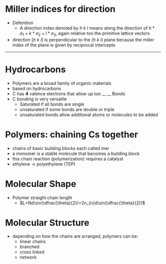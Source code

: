 # Miller indices for direction
- Defenition
	- A direction index denoted by $h~k~l$ means along the direction of $h*a_{1}+k*a_{2}+l*a_{3}$, again relative too the primitive lattice vectors
- direction $[h~k~l]$ is perpendicular to the $(h~k~l)$ plane because the miller index of the plane is given by reciprocal intercepts
___
# Hydrocarbons
- Polymers are a broad family of organic materials
- based on hydrocarbons
- C has **4** valence electrons that allow up too __ __ Bonds
- C bonding is very versatile
	- Saturated if all bonds are single
	- unsaturated if some bonds are double or triple
	- unsaturated bonds allow additional atoms or molecules to be added
# Polymers: chaining Cs together
- chains of basic building blocks each called mer
- a monomer is a stable molecule that becomes a building block
- this chain reaction (polymerization) requires a catalyst
- ethylene -> polyethylene (TEP)
# Molecular Shape
- Polymer straight chain length
	- $L=Nd\sin(\dfrac{\theta}{2})=2n_{n}d\sin(\dfrac{\theta}{2})$
# Molecular Structure
- depending on how the chains are arranged, polymers can be:
	- linear chains
	- branched
	- cross linked
	- network